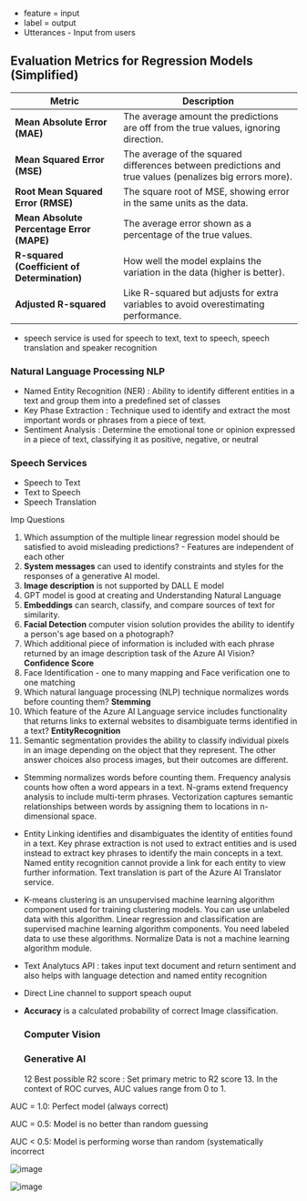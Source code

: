 
- feature = input
- label = output
- Utterances - Input from users  

## Evaluation Metrics for Regression Models (Simplified)

| Metric                  | Description                                                                                     |
|-------------------------|-------------------------------------------------------------------------------------------------|
| **Mean Absolute Error (MAE)**      | The average amount the predictions are off from the true values, ignoring direction.          |
| **Mean Squared Error (MSE)**       | The average of the squared differences between predictions and true values (penalizes big errors more). |
| **Root Mean Squared Error (RMSE)** | The square root of MSE, showing error in the same units as the data.                         |
| **Mean Absolute Percentage Error (MAPE)** | The average error shown as a percentage of the true values.                                 |
| **R-squared (Coefficient of Determination)** | How well the model explains the variation in the data (higher is better).                   |
| **Adjusted R-squared**              | Like R-squared but adjusts for extra variables to avoid overestimating performance.          |


- speech service is used for speech to text, text to speech, speech translation and speaker recognition

### Natural Language Processing NLP
- Named Entity Recognition (NER) : Ability to identify different entities in a text and group them into a predefined set of classes
- Key Phase Extraction : Technique used to identify and extract the most important words or phrases from a piece of text.
- Sentiment Analysis : Determine the emotional tone or opinion expressed in a piece of text, classifying it as positive, negative, or neutral

### Speech Services
- Speech to Text
- Text to Speech
- Speech Translation

Imp Questions

1. Which assumption of the multiple linear regression model should be satisfied to avoid misleading predictions? - Features are independent of each other
2. **System messages** can used to identify constraints and styles for the responses of a generative AI model.
3. **Image description** is not supported by DALL E model
4. GPT model is good at creating and Understanding Natural Language
5. **Embeddings** can search, classify, and compare sources of text for similarity.
6. **Facial Detection** computer vision solution provides the ability to identify a person's age based on a photograph?
7. Which additional piece of information is included with each phrase returned by an image description task of the Azure AI Vision? **Confidence Score**
8. Face Identification - one to many mapping and Face verification one to one matching
9. Which natural language processing (NLP) technique normalizes words before counting them? **Stemming**
10. Which feature of the Azure AI Language service includes functionality that returns links to external websites to disambiguate terms identified in a text? **EntityRecognition**
11. Semantic segmentation provides the ability to classify individual pixels in an image depending on the object that they represent. The other answer choices also process images, but their outcomes are different.
- Stemming normalizes words before counting them. Frequency analysis counts how often a word appears in a text. N-grams extend frequency analysis to include multi-term phrases. Vectorization captures semantic relationships between words by assigning them to locations in n-dimensional space.
- Entity Linking identifies and disambiguates the identity of entities found in a text. Key phrase extraction is not used to extract entities and is used instead to extract key phrases to identify the main concepts in a text. Named entity recognition cannot provide a link for each entity to view further information. Text translation is part of the Azure AI Translator service.
- K-means clustering is an unsupervised machine learning algorithm component used for training clustering models. You can use unlabeled data with this algorithm. Linear regression and classification are supervised machine learning algorithm components. You need labeled data to use these algorithms. Normalize Data is not a machine learning algorithm module.

- Text Analytucs API : takes input text document and return sentiment and also helps with language detection and named entity recognition
- Direct Line channel to support speach ouput
- **Accuracy** is a calculated probability of correct Image classification.
    ### Computer Vision

    ### Generative AI

  12 Best possible R2 score : Set primary metric to R2 score
  13. In the context of ROC curves, AUC values range from 0 to 1.

AUC = 1.0: Perfect model (always correct)

AUC = 0.5: Model is no better than random guessing

AUC < 0.5: Model is performing worse than random (systematically incorrect

![image](https://github.com/user-attachments/assets/f909ed57-4241-428d-b418-b7fbf3b9cf4b)

![image](https://github.com/user-attachments/assets/08290d6c-013b-4177-9929-e72f7904c018)

